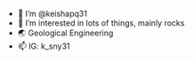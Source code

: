 - 👋 I’m @keishapq31
- 👀 I’m interested in lots of things, mainly rocks
- 🌏 Geological Engineering
- 📫 IG: k_sny31

<!---
keishapq31/keishapq31 is a ✨ special ✨ repository because its `README.md` (this file) appears on your GitHub profile.
You can click the Preview link to take a look at your changes.
--->
